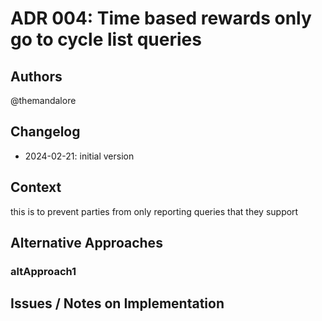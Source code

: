 # ADR 004: Time based rewards only go to cycle list queries

## Authors

@themandalore

## Changelog

- 2024-02-21: initial version

## Context

this is to prevent parties from only reporting queries that they support


## Alternative Approaches

### altApproach1


## Issues / Notes on Implementation


